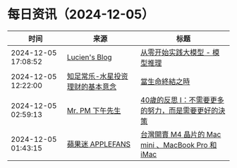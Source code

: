 ﻿# 每日资讯（2024-12-05）

|时间|来源|标题|
|---|---|---|
|2024-12-05 17:08:52|[Lucien's Blog](https://blog.lucien.ink/feed/)|[从零开始实践大模型 - 模型推理](https://blog.lucien.ink/archives/550/)|
|2024-12-05 12:22:00|[知足常乐-水星投资理财的基本意念](http://mercurychong.blogspot.com/feeds/posts/default)|[當生命終結之時](http://mercurychong.blogspot.com/2024/12/blog-post.html)|
|2024-12-05 02:59:13|[Mr. PM 下午先生](http://feeds.feedburner.com/pmmustknow)|[40歲的反思 I：不需要更多的努力，而是需要更好的決策](https://mrpm.cc/?p=1737)|
|2024-12-05 01:43:15|[蘋果迷 APPLEFANS](https://applefans.today/feed/)|[台灣開賣 M4 晶片的 Mac mini 、MacBook Pro 和 iMac](https://applefans.today/2024-12-tw-launch-m4-mac-mini-imac-macbook-pro/)|
